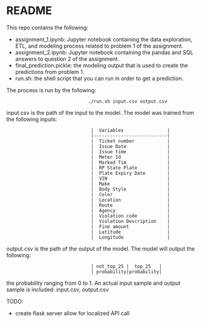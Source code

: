 # README

This repo contains the following:
  - assignment_1.ipynb: Jupyter notebook containing the data exploration, ETL, and modeling process related to problem 1 of the assignment. 
  - assignment_2.ipynb: Jupyter notebook containing the pandas and SQL answers to question 2 of the assignment.
  - final_prediction.pickle: the modeling output that is used to create the predictions from problem 1.
  - run.sh: the shell script that you can run in order to get a prediction. 
  
  The process is run by the following:
 
                                  ./run.sh input.csv output.csv
   
  input.csv is the path of the input to the model. The model was trained from the following inputs:

                                   |  Variables                |
                                   |---------------------------|
                                   |  Ticket number            |
                                   |  Issue Date               |
                                   |  Issue time               |
                                   |  Meter Id                 |
                                   |  Marked Tim               |
                                   |  RP State Plate           |
                                   |  Plate Expiry Date        |
                                   |  VIN                      |
                                   |  Make                     |
                                   |  Body Style               |
                                   |  Color                    |
                                   |  Location                 |
                                   |  Route                    |
                                   |  Agency                   |
                                   |  Violation code           |
                                   |  Violation Description    |
                                   |  Fine amount              |
                                   |  Latitude                 |
                                   |  Longitude                |
                                   
  output.csv is the path of the output of the model. The model will output the following: 
                                   
                                   | not_top_25 |  top_25   |
                                   | probability|probability|
  
  the probability ranging from 0 to 1.
  An actual input sample and output sample is included: input.csv, output.csv
  
  
  TODO:
  - create flask server allow for localized API call  
